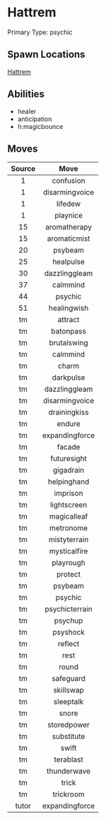 # Hattrem  
Primary Type: psychic  
  
## Spawn Locations  
[Hattrem](/data/spawn_presets/hattrem.md)  
  
## Abilities  
  * healer
  * anticipation
  * h:magicbounce
  
  
## Moves  
  
| Source | Move |  
|:---:|:---:|  
| 1 | confusion |  
| 1 | disarmingvoice |  
| 1 | lifedew |  
| 1 | playnice |  
| 15 | aromatherapy |  
| 15 | aromaticmist |  
| 20 | psybeam |  
| 25 | healpulse |  
| 30 | dazzlinggleam |  
| 37 | calmmind |  
| 44 | psychic |  
| 51 | healingwish |  
| tm | attract |  
| tm | batonpass |  
| tm | brutalswing |  
| tm | calmmind |  
| tm | charm |  
| tm | darkpulse |  
| tm | dazzlinggleam |  
| tm | disarmingvoice |  
| tm | drainingkiss |  
| tm | endure |  
| tm | expandingforce |  
| tm | facade |  
| tm | futuresight |  
| tm | gigadrain |  
| tm | helpinghand |  
| tm | imprison |  
| tm | lightscreen |  
| tm | magicalleaf |  
| tm | metronome |  
| tm | mistyterrain |  
| tm | mysticalfire |  
| tm | playrough |  
| tm | protect |  
| tm | psybeam |  
| tm | psychic |  
| tm | psychicterrain |  
| tm | psychup |  
| tm | psyshock |  
| tm | reflect |  
| tm | rest |  
| tm | round |  
| tm | safeguard |  
| tm | skillswap |  
| tm | sleeptalk |  
| tm | snore |  
| tm | storedpower |  
| tm | substitute |  
| tm | swift |  
| tm | terablast |  
| tm | thunderwave |  
| tm | trick |  
| tm | trickroom |  
| tutor | expandingforce |  
  
